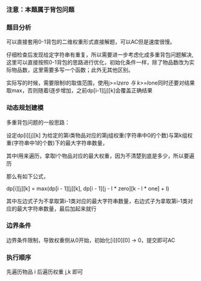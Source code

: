### 注意：本题属于背包问题

### 题目分析

可以直接套用0-1背包的二维权重形式直接解题，可以AC但是速度很慢。

仔细检查后发现给定字符串有重复，所以需要进一步考虑化成多重背包问题解决,这里可以直接按照0-1背包的思路进行优化，初始化条件一样，除了物品数改为实际物品数，这里需要多写一个函数；此外无其他区别。

实际写的时候，需要限制l的取值范围，使用j>=l*zero 与 k>=l*one同时还要对结果取max，否则随着l逐步增加，之前dp[i-1][j][k]会覆盖正确结果

### 动态规划建模

多重背包问题的一般思路：

设定dp[i][j][k] 为给定的第i类物品对应的第j组权重(字符串中0的个数)与第k组权重(字符串中1的个数)下的最大字符串数量，

其中l用来遍历，拿取l个物品对应的最大权重，因为不清楚到底是多少，所以要遍历

那么有如下公式，

dp[i][j][k] = max(dp[i - 1][j][k], dp[i - 1][j - l * zero][k - l * one] + l)

其中左边式子为不拿取第i-1类对应的最大字符串数量，右边式子为拿取第i-1类对应的最大字符串数量，最后加起来就行

### 边界条件

边界条件限制，导致权重侧从0开始，初始化[i][0][0] -> 0，提交即可AC

### 执行顺序

先遍历物品 i 后遍历权重 j,k 即可


